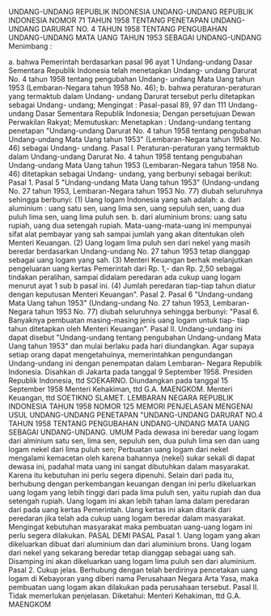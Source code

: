 UNDANG-UNDANG REPUBLIK INDONESIA UNDANG-UNDANG REPUBLIK INDONESIA NOMOR 71 TAHUN 1958 TENTANG PENETAPAN UNDANG-UNDANG DARURAT NO. 4 TAHUN 1958 TENTANG PENGUBAHAN UNDANG-UNDANG MATA UANG TAHUN 1953 SEBAGAI UNDANG-UNDANG
Menimbang :

a. bahwa Pemerintah berdasarkan pasal 96 ayat 1 Undang-undang Dasar Sementara Republik Indonesia telah menetapkan Undang- undang Darurat No. 4 tahun 1958 tentang pengubahan Undang- undang Mata Uang tahun 1953 (Lembaran-Negara tahun 1958 No. 46);
b. bahwa peraturan-peraturan yang termaktub dalam Undang- undang Darurat tersebut perlu ditetapkan sebagai Undang- undang;
Mengingat :
 Pasal-pasal 89, 97 dan 111 Undang-undang Dasar Sementara Republik Indonesia; Dengan persetujuan Dewan Perwakilan Rakyat; Memutuskan: Menetapkan : Undang-undang tentang penetapan "Undang-undang Darurat No. 4 tahun 1958 tentang pengubahan Undang-undang Mata Uang tahun 1953" (Lembaran-Negara tahun 1958 No. 46) sebagai Undang- undang. Pasal I. Peraturan-peraturan yang termaktub dalam Undang-undang Darurat No. 4 tahun 1958 tentang pengubahan Undang-undang Mata Uang tahun 1953 (Lembaran-Negara tahun 1958 No. 46) ditetapkan sebagai Undang- undang, yang berbunyi sebagai berikut: Pasal 1. Pasal 5 "Undang-undang Mata Uang tahun 1953" (Undang-undang No. 27 tahun 1953, Lembaran-Negara tahun 1953 No. 77) diubah seluruhnya sehingga berbunyi:
(1) Uang logam Indonesia yang sah adalah:
a. dari aluminium : uang satu sen, uang lima sen, uang sepuluh sen, uang dua puluh lima sen, uang lima puluh sen.
b. dari aluminium brons: uang satu rupiah, uang dua setengah rupiah. Mata-uang-mata-uang ini mempunyai sifat alat pembayar yang sah sampai jumlah yang akan ditentukan oleh Menteri Keuangan.
(2) Uang logam lima puluh sen dari nekel yang masih beredar berdasarkan Undang-undang No. 27 tahun 1953 tetap dianggap sebagai uang logam yang sah.
(3) Menteri Keuangan berhak melanjutkan pengeluaran uang kertas Pemerintah dari Rp. 1,- dan Rp. 2,50 sebagai tindakan peralihan, sampai didalam peredaran ada cukup uang logam menurut ayat 1 sub b pasal ini.
(4) Jumlah peredaran tiap-tiap tahun diatur dengan keputusan Menteri Keuangan". Pasal 2. Pasal 6 "Undang-undang Mata Uang tahun 1953" (Undang-undang No. 27 tahun 1953, Lembaran-Negara tahun 1953 No. 77) diubah seluruhnya sehingga berbunyi: "Pasal 6. Banyaknya pembuatan masing-masing jenis uang logam untuk tiap- tiap tahun ditetapkan oleh Menteri Keuangan". Pasal II. Undang-undang ini dapat disebut "Undang-undang tentang pengubahan Undang-undang Mata Uang tahun 1953" dan mulai berlaku pada hari diundangkan. Agar supaya setiap orang dapat mengetahuinya, memerintahkan pengundangan Undang-undang ini dengan penempatan dalam Lembaran- Negara Republik Indonesia. Disahkan di Jakarta pada tanggal 9 September 1958. Presiden Republik Indonesia, ttd SOEKARNO. Diundangkan pada tanggal 15 September 1958 Menteri Kehakiman, ttd G.A. MAENGKOM. Menteri Keuangan, ttd SOETIKNO SLAMET. LEMBARAN NEGARA REPUBLIK INDONESIA TAHUN 1958 NOMOR 125 MEMORI PENJELASAN MENGENAI USUL UNDANG-UNDANG PENETAPAN "UNDANG-UNDANG DARURAT NO.4 TAHUN 1958 TENTANG PENGUBAHAN UNDANG-UNDANG MATA UANG SEBAGAI UNDANG-UNDANG. UMUM Pada dewasa ini beredar uang logam dari alminium satu sen, lima sen, sepuluh sen, dua puluh lima sen dan uang logam nekel dari lima puluh sen; Perbuatan uang logam dari nekel mengalami kemacetan oleh karena bahannya (nekel) sukar sekali di dapat dewasa ini, padahal mata uang ini sangat dibutuhkan dalam masyarakat. Karena itu kebutuhan ini perlu segera dipenuhi. Selain dari pada itu, berhubung dengan perkembangan keuangan dengan ini perlu dikeluarkan uang logam yang lebih tinggi dari pada lima puluh sen, yaitu rupiah dan dua setengah rupiah. Uang logam ini akan lebih tahan lama dalam peredaran dari pada uang kertas Pemerintah. Uang kertas ini akan ditarik dari peredaran jika telah ada cukup uang logam beredar dalam masyarakat. Mengingat kebutuhan masyarakat maka pembuatan uang-uang logam ini perlu segera dilakukan. PASAL DEMI PASAL Pasal 1. Uang logam yang akan dikeluarkan dibuat dari aluminium dan dari aluminium brons. Uang logam dari nekel yang sekarang beredar tetap dianggap sebagai uang sah. Disamping ini akan dikeluarkan uang logam lima puluh sen dari aluminium. Pasal 2. Cukup jelas. Berhubung dengan telah berdirinya pencetakan uang logam di Kebayoran yang diberi nama Perusahaan Negara Arta Yasa, maka pembuatan uang logam akan dilakukan pada perusahaan tersebut. Pasal II. Tidak memerlukan penjelasan. Diketahui: Menteri Kehakiman, ttd G.A. MAENGKOM